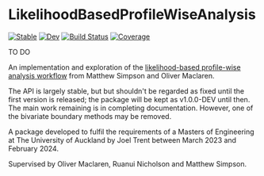 # LikelihoodBasedProfileWiseAnalysis

[![Stable](https://img.shields.io/badge/docs-stable-blue.svg)](https://JoelTrent.github.io/LikelihoodBasedProfileWiseAnalysis.jl/stable/)
[![Dev](https://img.shields.io/badge/docs-dev-blue.svg)](https://JoelTrent.github.io/LikelihoodBasedProfileWiseAnalysis.jl/dev/)
[![Build Status](https://github.com/JoelTrent/LikelihoodBasedProfileWiseAnalysis.jl/actions/workflows/CI.yml/badge.svg?branch=main)](https://github.com/JoelTrent/LikelihoodBasedProfileWiseAnalysis.jl/actions/workflows/CI.yml?query=branch%3Amain)
[![Coverage](https://codecov.io/gh/JoelTrent/LikelihoodBasedProfileWiseAnalysis.jl/branch/main/graph/badge.svg)](https://codecov.io/gh/JoelTrent/LikelihoodBasedProfileWiseAnalysis.jl)

TO DO

An implementation and exploration of the [likelihood-based profile-wise analysis workflow](https://doi.org/10.1371/journal.pcbi.1011515) from Matthew Simpson and Oliver Maclaren.

The API is largely stable, but but shouldn't be regarded as fixed until the first version is released; the package will be kept as v1.0.0-DEV until then. The main work remaining is in completing documentation. However, one of the bivariate boundary methods may be removed.

A package developed to fulfil the requirements of a Masters of Engineering at The University of Auckland by Joel Trent between March 2023 and February 2024. 

Supervised by Oliver Maclaren, Ruanui Nicholson and Matthew Simpson.